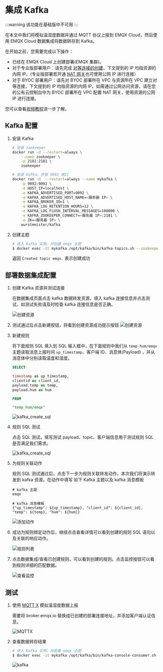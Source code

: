 # 集成 Kafka

:::warning 
该功能在基础版中不可用
:::

在本文中我们将模拟温湿度数据并通过 MQTT 协议上报到 EMQX Cloud，然后使用 EMQX Cloud 数据集成将数据转存到 Kafka。

在开始之前，您需要完成以下操作：

* 已经在 EMQX Cloud 上创建部署(EMQX 集群)。
* 对于专业版部署用户：请先完成 [对等连接的创建](../deployments/vpc_peering.md)，下文提到的 IP 均指资源的内网 IP。(专业版部署若开通 [NAT 网关](../vas/nat-gateway.md)也可使用公网 IP 进行连接）
* 对于 BYOC 部署用户：请先对 BYOC 部署所在 VPC 与资源所在 VPC 建立对等连接，下文提到的 IP 均指资源的内网 IP。如需通过公网访问资源，请在您的公有云控制台中为 BYOC 部署所在 VPC 配置 NAT 网关，使用资源的公网 IP 进行连接。

您可以查看[视频教程](https://player.bilibili.com/player.html?aid=638887037&bvid=BV1NY4y1r7DZ&cid=716531055&page=1)进一步了解。

## Kafka 配置

1. 安装 Kafka

    ```bash
    # 安装 zookeeper
    docker run -d --restart=always \
        --name zookeeper \
        -p 2181:2181 \
        zookeeper

    # 安装 Kafka，开放 9092 端口
    docker run -d  --restart=always --name mykafka \
        -p 9092:9092 \
        -e HOST_IP=localhost \
        -e KAFKA_ADVERTISED_PORT=9092 \
        -e KAFKA_ADVERTISED_HOST_NAME=<服务器 IP> \
        -e KAFKA_BROKER_ID=1 \
        -e KAFKA_LOG_RETENTION_HOURS=12 \
        -e KAFKA_LOG_FLUSH_INTERVAL_MESSAGES=100000 \
        -e KAFKA_ZOOKEEPER_CONNECT=<服务器 IP>:2181 \
        -e ZK=<服务器 IP> \
        wurstmeister/kafka
    ```

2. 创建主题

    ```bash
    # 进入 Kafka 实例，并创建 emqx 主题
    $ docker exec -it mykafka /opt/kafka/bin/kafka-topics.sh --zookeeper <broker IP>:2181 --replication-factor 1 --partitions 1 --topic emqx --create
    ```
   返回 `Created topic emqx.` 表示创建成功


## 部署数据集成配置

1. 创建 Kafka 资源并测试连接

   在数据集成页面点击 kafka 数据转发资源，填入 kafka 连接信息并点击测试，如测试失败请及时检查 kafka 连接信息是否正确。

   ![创建资源](./_assets/kafka_create_resource.png)

2. 测试通过后点击新建按钮，将看到创建资源成功提示按钮
   ![创建资源](./_assets/kafka_created_successfully.png)

3. 新建规则

   将下面规则 SQL 填入到 SQL 输入框中，在下面规则中我们从 `temp_hum/emqx` 主题读取消息上报时间 `up_timestamp`、客户端 ID、消息体(Payload)
   ，并从消息体中分别读取温度和湿度。

   ```sql
   SELECT 
   
   timestamp as up_timestamp,
   clientid as client_id, 
   payload.temp as temp, 
   payload.hum as hum
   
   FROM
   
   "temp_hum/emqx"
   ```
   ![kafka_create_sql](./_assets/kafka_create_sql.png)

3. 规则 SQL 测试

   点击 SQL 测试，填写测试 payload、topic、客户端信息用于测试规则 SQL 是否满足我们需求。

   ![kafka_create_sql](./_assets/kafka_create_sql_test.png)


5. 为规则关联动作

   规则 SQL 测试通过后，点击下一步为规则关联转发动作，本次我们将演示转发到 kafka 资源。在动作中填写 如下 Kafka 主题以及 kafka 消息模板

   ```
   # kafka 主题
   emqx
   
   # kafka 消息模板
   {"up_timestamp": ${up_timestamp}, "client_id": ${client_id}, "temp": ${temp}, "hum": ${hum}}
   ```
   ![添加动作](./_assets/kafka_action.png)

4. 成功为规则绑定动作后，继续点击查看详情可以看到创建的规则 SQL 语句以及关联的响应动作。

   ![规则列表](./_assets/kafka_rule_engine_detail.png)

5. 点击数据集成/查看已创建规则，可以看到创建的规则。点击监控按钮可以看到规则详细的匹配数据。

   ![查看监控](./_assets/kafka_monitor.png)


## 测试

1. 使用 [MQTT X](https://mqttx.app/) 模拟温湿度数据上报

   需要将 broker.emqx.io 替换成已创建的部署连接地址，并添加客户端认证信息。

   ![MQTTX](./_assets/mqttx_publish.png)

2. 查看数据转存结果

    ```bash
    # 进入 Kafka 实例，并查看 emqx 主题
    $ docker exec -it mykafka /opt/kafka/bin/kafka-console-consumer.sh --bootstrap-server <broker IP>:9092  --topic emqx --from-beginning
    ```
   ![kafka](./_assets/kafka_query_result.png)
